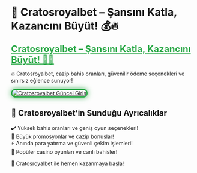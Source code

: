 # 🎯 Cratosroyalbet – Şansını Katla, Kazancını Büyüt! 💰🔥  

<a href="https://cutt.ly/CratosLink" title="Cratosroyalbet Güncel Giriş" style="color: #28a745; font-size: 24px; font-weight: bold;">Cratosroyalbet – Şansını Katla, Kazancını Büyüt! 🎰💎</a>  

🔥 Cratosroyalbet, cazip bahis oranları, güvenilir ödeme seçenekleri ve sınırsız eğlence sunuyor!  

<a href="https://cutt.ly/CratosLink" title="Cratosroyalbet Güncel Giriş">  
<img src="https://i.ibb.co/BtMhhf6/g-venligiris.jpg" alt="Cratosroyalbet Güncel Giriş" style="max-width: 100%; border: 3px solid #28a745; border-radius: 15px; box-shadow: 0px 0px 15px rgba(40, 167, 69, 0.8);">  
</a>  

## 🚀 Cratosroyalbet’in Sunduğu Ayrıcalıklar  
✔️ Yüksek bahis oranları ve geniş oyun seçenekleri!  
🎁 Büyük promosyonlar ve cazip bonuslar!  
⚡️ Anında para yatırma ve güvenli çekim işlemleri!  
🎲 Popüler casino oyunları ve canlı bahisler!  

💎 Cratosroyalbet ile hemen kazanmaya başla!

